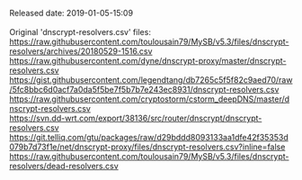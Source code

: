 Released date: 2019-01-05-15:09<br /><br />Original 'dnscrypt-resolvers.csv' files:<br />
https://raw.githubusercontent.com/toulousain79/MySB/v5.3/files/dnscrypt-resolvers/archives/20180529-1516.csv <br />
https://raw.githubusercontent.com/dyne/dnscrypt-proxy/master/dnscrypt-resolvers.csv <br />
https://gist.githubusercontent.com/legendtang/db7265c5f5f82c9aed70/raw/5fc8bbc6d0acf7a0da5f5be7f5b7b7e243ec8931/dnscrypt-resolvers.csv <br />
https://raw.githubusercontent.com/cryptostorm/cstorm_deepDNS/master/dnscrypt-resolvers.csv <br />
https://svn.dd-wrt.com/export/38136/src/router/dnscrypt/dnscrypt-resolvers.csv <br />
https://git.telliq.com/gtu/packages/raw/d29bddd8093133aa1dfe42f35353d079b7d73f1e/net/dnscrypt-proxy/files/dnscrypt-resolvers.csv?inline=false <br />
https://raw.githubusercontent.com/toulousain79/MySB/v5.3/files/dnscrypt-resolvers/dead-resolvers.csv <br />
